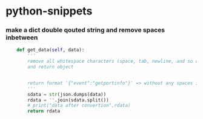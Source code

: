 # python-snippets






### make a dict double qouted string and remove spaces inbetween
```python
    def get_data(self, data):
        '''
        remove all whitespace characters (space, tab, newline, and so on)
        and return object


        return format '{"event":"getportinfo"}' => without any spaces in sigle qoutes key value in double qoutes
        '''
        sdata = str(json.dumps(data))
        rdata = ''.join(sdata.split())
        # print("data after convertion",rdata)
        return rdata
```
